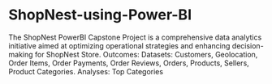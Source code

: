 # ShopNest-using-Power-BI
The ShopNest PowerBI Capstone Project is a comprehensive data analytics initiative aimed at optimizing operational strategies and enhancing decision-making for ShopNest Store. Outcomes: Datasets: Customers, Geolocation, Order Items, Order Payments, Order Reviews, Orders, Products, Sellers, Product Categories. Analyses: Top Categories
